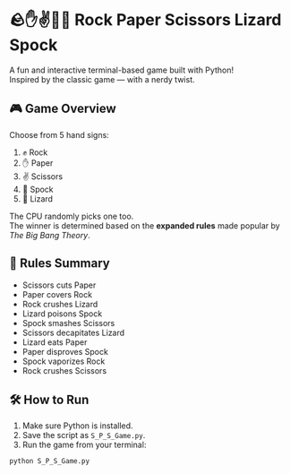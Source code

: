 # 🪨✋✌️🖖🦎 Rock Paper Scissors Lizard Spock

A fun and interactive terminal-based game built with Python!  
Inspired by the classic game — with a nerdy twist.

## 🎮 Game Overview

Choose from 5 hand signs:

1. ✊ Rock  
2. ✋ Paper  
3. ✌️ Scissors  
4. 🖖 Spock  
5. 🦎 Lizard  

The CPU randomly picks one too.  
The winner is determined based on the **expanded rules** made popular by *The Big Bang Theory*.

## 🧠 Rules Summary

- Scissors cuts Paper  
- Paper covers Rock  
- Rock crushes Lizard  
- Lizard poisons Spock  
- Spock smashes Scissors  
- Scissors decapitates Lizard  
- Lizard eats Paper  
- Paper disproves Spock  
- Spock vaporizes Rock  
- Rock crushes Scissors

## 🛠️ How to Run

1. Make sure Python is installed.
2. Save the script as `S_P_S_Game.py`.
3. Run the game from your terminal:

```bash
python S_P_S_Game.py
